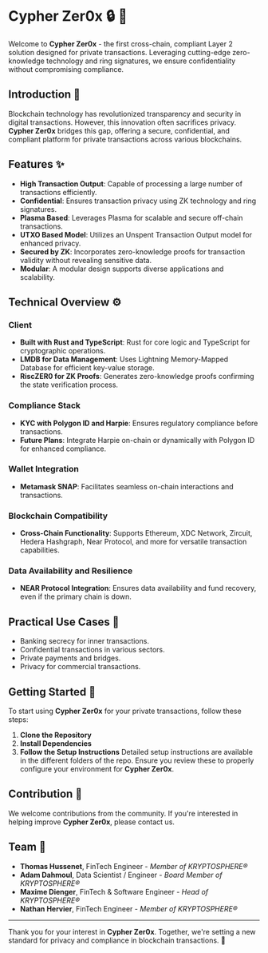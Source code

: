 # Cypher Zer0x :lock: :key:

Welcome to **Cypher Zer0x** - the first cross-chain, compliant Layer 2 solution designed for private transactions. Leveraging cutting-edge zero-knowledge technology and ring signatures, we ensure confidentiality without compromising compliance.

## Introduction :page_facing_up:

Blockchain technology has revolutionized transparency and security in digital transactions. However, this innovation often sacrifices privacy. **Cypher Zer0x** bridges this gap, offering a secure, confidential, and compliant platform for private transactions across various blockchains.

## Features :sparkles:

- **High Transaction Output**: Capable of processing a large number of transactions efficiently.
- **Confidential**: Ensures transaction privacy using ZK technology and ring signatures.
- **Plasma Based**: Leverages Plasma for scalable and secure off-chain transactions.
- **UTXO Based Model**: Utilizes an Unspent Transaction Output model for enhanced privacy.
- **Secured by ZK**: Incorporates zero-knowledge proofs for transaction validity without revealing sensitive data.
- **Modular**: A modular design supports diverse applications and scalability.

## Technical Overview :gear:

### Client
- **Built with Rust and TypeScript**: Rust for core logic and TypeScript for cryptographic operations.
- **LMDB for Data Management**: Uses Lightning Memory-Mapped Database for efficient key-value storage.
- **RiscZER0 for ZK Proofs**: Generates zero-knowledge proofs confirming the state verification process.

### Compliance Stack
- **KYC with Polygon ID and Harpie**: Ensures regulatory compliance before transactions.
- **Future Plans**: Integrate Harpie on-chain or dynamically with Polygon ID for enhanced compliance.

### Wallet Integration
- **Metamask SNAP**: Facilitates seamless on-chain interactions and transactions.

### Blockchain Compatibility
- **Cross-Chain Functionality**: Supports Ethereum, XDC Network, Zircuit, Hedera Hashgraph, Near Protocol, and more for versatile transaction capabilities.

### Data Availability and Resilience
- **NEAR Protocol Integration**: Ensures data availability and fund recovery, even if the primary chain is down.

## Practical Use Cases :briefcase:

- Banking secrecy for inner transactions.
- Confidential transactions in various sectors.
- Private payments and bridges.
- Privacy for commercial transactions.

## Getting Started :rocket:

To start using **Cypher Zer0x** for your private transactions, follow these steps:

1. **Clone the Repository**
2. **Install Dependencies**
3. **Follow the Setup Instructions**
   Detailed setup instructions are available in the different folders of the repo. Ensure you review these to properly configure your environment for **Cypher Zer0x**.

## Contribution :handshake:

We welcome contributions from the community. If you're interested in helping improve **Cypher Zer0x**, please contact us.

## Team :busts_in_silhouette:

- **Thomas Hussenet**, FinTech Engineer - *Member of KRYPTOSPHERE®*
- **Adam Dahmoul**, Data Scientist / Engineer - *Board Member of KRYPTOSPHERE®*
- **Maxime Dienger**, FinTech & Software Engineer - *Head of KRYPTOSPHERE®*
- **Nathan Hervier**, FinTech Engineer - *Member of KRYPTOSPHERE®*

---

Thank you for your interest in **Cypher Zer0x**. Together, we're setting a new standard for privacy and compliance in blockchain transactions. :rocket:
